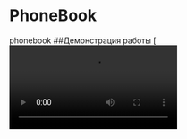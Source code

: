 # PhoneBook
phonebook
##Демонстрация работы
[![Watch the video](https://github.com/MaksimPodtynnikov/imgs/blob/main/test1.mp4)
